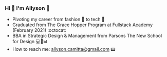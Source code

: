 ### Hi :heart_decoration: I'm Allyson :ribbon: 



- Pivoting my career from fashion :handbag: to tech :floppy_disk:
- Graduated from The Grace Hopper Program at Fullstack Academy (February 2021) :octocat:
- BBA in Strategic Design & Management from Parsons The New School for Design :computer::art::bar_chart:
- How to reach me: allyson.camitta@gmail.com :pager:


